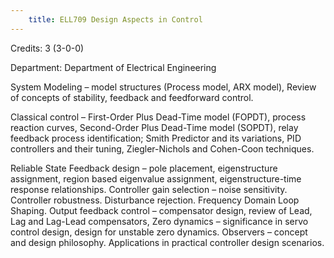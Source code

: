 ```yaml
---
    title: ELL709 Design Aspects in Control
---
```

Credits: 3 (3-0-0)

Department: Department of Electrical Engineering

System Modeling – model structures (Process model, ARX model), Review of concepts of stability, feedback and feedforward control.

Classical control – First-Order Plus Dead-Time model (FOPDT), process reaction curves, Second-Order Plus Dead-Time model (SOPDT), relay feedback process identification; Smith Predictor and its variations, PID controllers and their tuning, Ziegler-Nichols and Cohen-Coon techniques.

Reliable State Feedback design – pole placement, eigenstructure assignment, region based eigenvalue assignment, eigenstructure-time response relationships. Controller gain selection – noise sensitivity. Controller robustness. Disturbance rejection. Frequency Domain Loop Shaping. Output feedback control – compensator design, review of Lead, Lag and Lag-Lead compensators, Zero dynamics – significance in servo control design, design for unstable zero dynamics. Observers – concept and design philosophy. Applications in practical controller design scenarios.